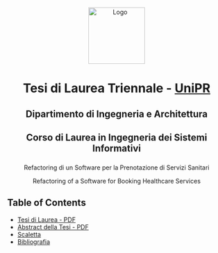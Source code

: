 <!-- PROJECT LOGO -->
  <br />
    <p align="center">
  <a href="https://github.com/danielepelleg/Tesi">
    <img src="https://www.flaticon.com/svg/static/icons/svg/3655/3655598.svg" alt="Logo" width="130" height="130">
  </a>
  <h1 align="center">Tesi di Laurea Triennale - <a href=https://www.unipr.it/" > UniPR </a> </h1>
  <h2 align="center">Dipartimento di Ingegneria e Architettura</h2>
   <h2 align="center">Corso di Laurea in Ingegneria dei Sistemi Informativi</h2>
   <h3></h3>
  <p align="center">
    Refactoring di un Software per la Prenotazione di Servizi Sanitari
  </p>
  <p align="center"> 
    Refactoring of a Software for Booking Healthcare Services </p>

  <!-- TABLE OF CONTENTS -->

## Table of Contents
- [Tesi di Laurea - PDF](https://github.com/danielepelleg/Tesi/blob/main/tesi.pdf)
- [Abstract della Tesi - PDF](https://github.com/danielepelleg/Tesi/blob/main/abstract/abstract.pdf)
- [Scaletta](https://github.com/danielepelleg/Tesi/blob/main/scaletta.md)
- [Bibliografia](https://github.com/danielepelleg/Tesi/blob/main/bibliography.bib)